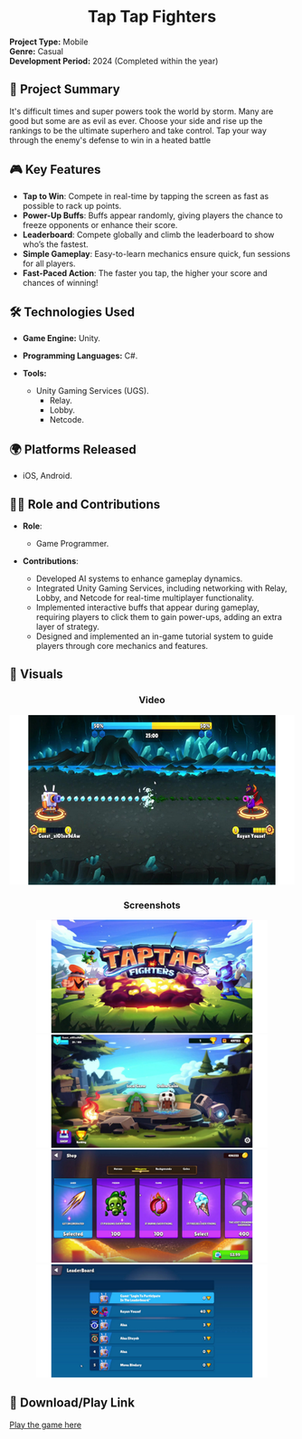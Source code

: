 <div align="center"><h1>Tap Tap Fighters</h1></div>

**Project Type:** Mobile                                        
**Genre:** Casual  
**Development Period:** 2024 (Completed within the year)

## 📜 Project Summary
It's difficult times and super powers took the world by storm. 
Many are good but some are as evil as ever. 
Choose your side and rise up the rankings to be the ultimate superhero and take control.
Tap your way through the enemy's defense to win in a heated battle

## 🎮 Key Features
- **Tap to Win**: Compete in real-time by tapping the screen as fast as possible to rack up points.
- **Power-Up Buffs**: Buffs appear randomly, giving players the chance to freeze opponents or enhance their score.
- **Leaderboard**: Compete globally and climb the leaderboard to show who’s the fastest.
- **Simple Gameplay**: Easy-to-learn mechanics ensure quick, fun sessions for all players.
- **Fast-Paced Action**: The faster you tap, the higher your score and chances of winning!

## 🛠️ Technologies Used
- **Game Engine:** Unity.
- **Programming Languages:** C#.
- **Tools:** 

  - Unity Gaming Services (UGS).
    - Relay.
    - Lobby.
    - Netcode.
  


## 🌍 Platforms Released
- iOS, Android.

## 👨‍💻 Role and Contributions
- **Role**:  
  - Game Programmer.

- **Contributions**:  
  - Developed AI systems to enhance gameplay dynamics.  
  - Integrated Unity Gaming Services, including networking with Relay, Lobby, and Netcode for real-time multiplayer functionality.  
  - Implemented interactive buffs that appear during gameplay, requiring players to click them to gain power-ups, adding an extra layer of strategy.  
  - Designed and implemented an in-game tutorial system to guide players through core mechanics and features.


## 📸 Visuals 
<div align="center">
  <h3>Video</h3>

<a href="https://youtu.be/w-NjqWDMcak" target="_blank">
    <img src="Images/Video.png" alt="Watch Gameplay Video" height ="300" />
</a>

  <h3>Screenshots</h3>

<img src="Images/0.png" alt="Description of Image" height="200" style="display: inline-block;"/>
<img src="Images/1.png" alt="Description of Image" height="200" style="display: inline-block;"/>
<img src="Images/2.png" alt="Description of Image" height="200" style="display: inline-block;"/>
<img src="Images/3.png" alt="Description of Image" height="200" style="display: inline-block;"/>

</div>

## 🔗 Download/Play Link
[Play the game here](https://play.google.com/store/apps/details?id=com.GamesBond.TapTapFighters&hl=en)
